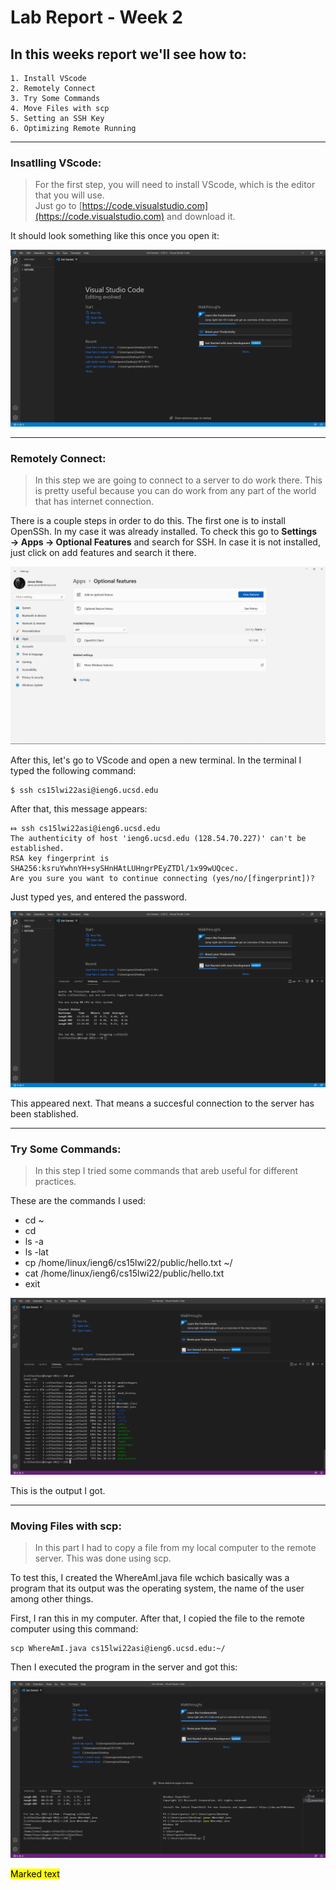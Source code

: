 # **Lab Report - Week 2**

## In this weeks report we'll see how to:

```
1. Install VScode
2. Remotely Connect
3. Try Some Commands
4. Move Files with scp
5. Setting an SSH Key
6. Optimizing Remote Running
``` 
---
### Insatlling VScode:
>For the first step, you will need to install VScode, which is the editor that you will use.  
Just go to [https://code.visualstudio.com](https://code.visualstudio.com) and download it.

It should look something like this once you open it:

![Image](Get_Started.png)

 ---
### Remotely Connect:  
  
>In this step we are going to connect to a server to do 
work there. This is pretty useful because you can do work from any part of the world that has internet connection.  

There is a couple steps in order to do this. The first one is to install OpenSSh. In my case it was already installed. To check this go to **Settings → Apps → Optional Features** and search for SSH. 
In case it is not installed, just click on add features and search it there.

![Image](ssh.png)

After this, let's go to VScode and open a new terminal. In the terminal I typed the following command:


    $ ssh cs15lwi22asi@ieng6.ucsd.edu

After that, this message appears:

    ⤇ ssh cs15lwi22asi@ieng6.ucsd.edu
    The authenticity of host 'ieng6.ucsd.edu (128.54.70.227)' can't be established.
    RSA key fingerprint is SHA256:ksruYwhnYH+sySHnHAtLUHngrPEyZTDl/1x99wUQcec.
    Are you sure you want to continue connecting (yes/no/[fingerprint])? 
Just typed yes, and entered the password. 

 ![Image](loged_in.png)

This appeared next. That means a succesful connection to the server has been stablished.

---
### Try Some Commands:
> In this step I tried some commands that areb useful for different practices.

These are the commands I used:

* cd ~
* cd
* ls -a
* ls -lat
* cp /home/linux/ieng6/cs15lwi22/public/hello.txt ~/
* cat /home/linux/ieng6/cs15lwi22/public/hello.txt
* exit

 ![Image](commands.png)
 
 This is the output I got.

 ---

### Moving Files with scp:
> In this part I had to copy a file from my local computer to the remote server. This was done using scp.

To test this, I created the WhereAmI.java file wchich basically was a program that its output was the operating system, the name of the user among other things.

First, I ran this in my computer. After that, I copied the file to the remote computer using this command:

    scp WhereAmI.java cs15lwi22asi@ieng6.ucsd.edu:~/
 Then I executed the program in the server and got this:

 ![Image](whereami.png)



<mark>Marked text</mark>
